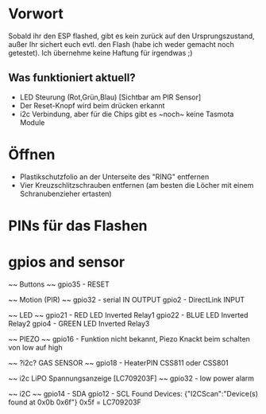 # Vorwort
Sobald ihr den ESP flashed, gibt es kein zurück auf den Ursprungszustand, außer Ihr sichert euch evtl. den Flash (habe ich weder gemacht noch getestet).
Ich übernehme keine Haftung für irgendwas ;)

## Was funktioniert aktuell?
- LED Steurung (Rot,Grün,Blau) [Sichtbar am PIR Sensor] 
- Der Reset-Knopf wird beim drücken erkannt
- i2c Verbindung, aber für die Chips gibt es ~noch~ keine Tasmota Module


# Öffnen
- Plastikschutzfolio an der Unterseite des "RING" entfernen
- Vier Kreuzschlitzschrauben entfernen (am besten die Löcher mit einem Schranubenzieher ertasten)

# PINs für das Flashen


# gpios and sensor

~~ Buttons ~~
gpio35  -  RESET
 
~~ Motion (PIR) ~~ 
gpio32  -  serial IN       OUTPUT
gpio2   -  DirectLink      INPUT

~~ LED ~~ 
gpio21  -  RED LED Inverted     	Relay1
gpio22  -  BLUE LED Inverted 	    Relay2
gpio4   -  GREEN LED Inverted	    Relay3

~~ PIEZO ~~ 
gpio16  -  Funktion nicht bekannt, Piezo Knackt beim schalten von low auf high

~~ ?i2c? GAS SENSOR ~~
gpio18  -  HeaterPIN CSS811 oder CSS801 

~~ i2c LiPO Spannungsanzeige [LC709203F] ~~
gpio32  -  low power alarm

~~ i2C ~~
gpio14 - SDA 
gpio12 - SCL
Found Devices:
{"I2CScan":"Device(s) found at 0x0b 0x6f"}
0x5f = LC709203F
